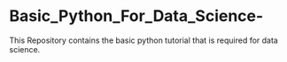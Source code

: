 # Basic_Python_For_Data_Science-
This Repository contains the basic python tutorial that is required for data science.
